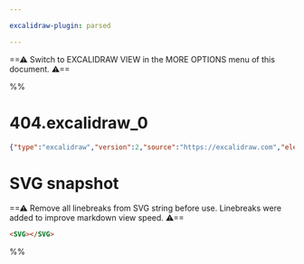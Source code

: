 ```yaml
---

excalidraw-plugin: parsed

---
```

==⚠  Switch to EXCALIDRAW VIEW in the MORE OPTIONS menu of this document. ⚠==


%%
# 404.excalidraw_0
```json
{"type":"excalidraw","version":2,"source":"https://excalidraw.com","elements":[],"appState":{"theme":"dark","gridSize":null,"viewBackgroundColor":"#ffffff"}}
```

# SVG snapshot
==⚠ Remove all linebreaks from SVG string before use. Linebreaks were added to improve markdown view speed. ⚠==
```html
<SVG></SVG>
```
%%